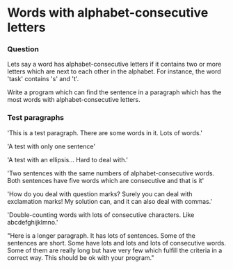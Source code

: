 Words with alphabet-consecutive letters
=======================================

### Question
Lets say a word has alphabet-consecutive letters if it contains two or more letters which are next to each other in the alphabet. For instance, the word 'task' contains 's' and 't'.

Write a program which can find the sentence in a paragraph which has the most words with alphabet-consecutive letters.

### Test paragraphs

'This is a test paragraph. There are some words in it. Lots of words.'

'A test with only one sentence'

'A test with an ellipsis... Hard to deal with.'

'Two sentences with the same numbers of alphabet-consecutive words. Both sentences have five words which are consecutive and that is it'

'How do you deal with question marks? Surely you can deal with exclamation marks! My solution can, and it can also deal with commas.'

'Double-counting words with lots of consecutive characters. Like abcdefghijklmno.'  

"Here is a longer paragraph. It has lots of sentences. Some of the sentences are short. Some have lots and lots and lots of consecutive words. Some of them are really long but have very few which fulfill the criteria in a correct way. This should be ok with your program."
